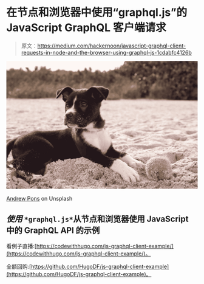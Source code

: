 # 在节点和浏览器中使用“graphql.js”的 JavaScript GraphQL 客户端请求

> 原文：<https://medium.com/hackernoon/javascript-graphql-client-requests-in-node-and-the-browser-using-graphql-js-1cdabfc4126b>

![](img/1bddd582de16fe25278f7bb4d6b79066.png)

[Andrew Pons](https://unsplash.com/@imandrewpons?utm_medium=referral&utm_campaign=photographer-credit&utm_content=creditBadge) on Unsplash

## *使用* `*graphql.js*`从节点和浏览器使用 JavaScript 中的 GraphQL API 的示例

看例子直播:[https://codewithhugo.com/js-graphql-client-example/](https://codewithhugo.com/js-graphql-client-example/)。

全额回购:[https://github.com/HugoDF/js-graphql-client-example](https://github.com/HugoDF/js-graphql-client-example)。